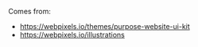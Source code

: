 

Comes from:

  * https://webpixels.io/themes/purpose-website-ui-kit
  * https://webpixels.io/illustrations
